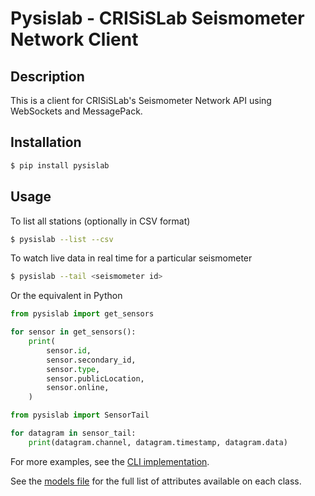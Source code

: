 # Pysislab - CRISiSLab Seismometer Network Client

## Description

This is a client for CRISiSLab's Seismometer Network API using WebSockets and MessagePack.

## Installation

```bash
$ pip install pysislab
```

## Usage

To list all stations (optionally in CSV format)

```bash
$ pysislab --list --csv
```

To watch live data in real time for a particular seismometer

```bash
$ pysislab --tail <seismometer id>
```

Or the equivalent in Python

```python
from pysislab import get_sensors

for sensor in get_sensors():
    print(
        sensor.id,
        sensor.secondary_id,
        sensor.type,
        sensor.publicLocation,
        sensor.online,
    )
```

```python
from pysislab import SensorTail

for datagram in sensor_tail:
    print(datagram.channel, datagram.timestamp, datagram.data)
```

For more examples, see the [CLI implementation](src/pysislab/cli.py).

See the [models file](src/pysislab/models.py) for the full list of attributes available on each class.
